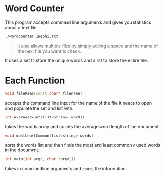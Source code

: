 # Word Counter

This program accepts command line arguments and gives you statistics about a text file.

```bash
./wordcounter 1Nephi.txt
```
> it also allows multiple files by simply adding a space and the name of the next file you want to check.

It uses a set to store the unique words and a list to store the entire file.

# Each Function

```c++
void fileRead(const char* filename)
```
accepts the command line input for the name of the file it needs to open and populate the set and list with.

```c++
int averageCount(list<string> words)
```
takes the words array and counts the average word length of the document.

```c++
void mostLeastCommon(list<string> words)
```
sorts the words list and then finds the most and least commonly used words in the document.

```c++
int main(int argc, char *argv[])
```
takes in commandline arguments and `cout`s the information.